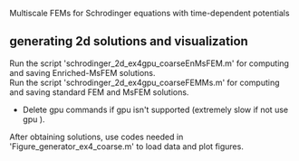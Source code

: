 Multiscale FEMs for Schrodinger equations with time-dependent potentials

## generating 2d solutions and visualization
Run the script 'schrodinger_2d_ex4gpu_coarseEnMsFEM.m' for computing and saving Enriched-MsFEM solutions. <br>
Run the script 'schrodinger_2d_ex4gpu_coarseFEMMs.m' for computing and saving standard FEM and MsFEM solutions. <br>
* Delete gpu commands if gpu isn't supported (extremely slow if not use gpu ). <br>

After obtaining solutions, use codes needed in 'Figure_generator_ex4_coarse.m' to load data and plot figures. <br>
